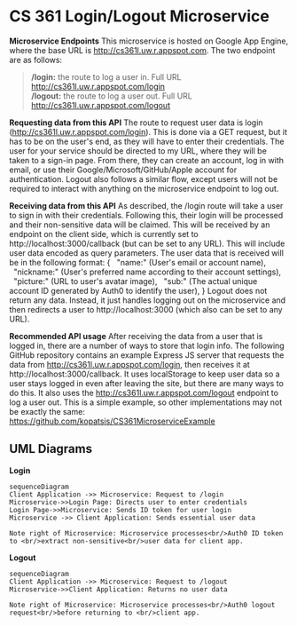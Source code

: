 # CS 361 Login/Logout Microservice

**Microservice Endpoints** 
This microservice is hosted on Google App Engine, where the base URL is http://cs361l.uw.r.appspot.com. The two endpoint are as follows:
> **/login:** the route to log a user in. Full URL http://cs361l.uw.r.appspot.com/login<br/>
> **/logout:** the route to log a user out. Full URL http://cs361l.uw.r.appspot.com/logout
 

**Requesting data from this API** 
The route to request user data is login (http://cs361l.uw.r.appspot.com/login). This is done via a GET request, but it has to be on the user's end, as they will have to enter their credentials. The user for your service should be directed to my URL, where they will be taken to a sign-in page. From there, they can create an account, log in with email, or use their Google/Microsoft/GitHub/Apple account for authentication.
Logout also follows a similar flow, except users will not be required to interact with anything on the microservice endpoint to log out.

**Receiving data from this API** 
As described, the /login route will take a user to sign in with their credentials. Following this, their login will be processed and their non-sensitive data will be claimed. This will be received by an endpoint on the client side, which is currently set to http://localhost:3000/callback (but can be set to any URL). This will include user data encoded as query parameters. The user data that is received will be in the following format:
{
&nbsp;&nbsp;"name:" (User's email or account name),
&nbsp;&nbsp;"nickname:" (User's preferred name according to their account settings),
&nbsp;&nbsp;"picture:" (URL to user's avatar image),
&nbsp;&nbsp;"sub:" (The actual unique account ID generated by Auth0 to identify the user),
}
Logout does not return any data. Instead, it just handles logging out on the microservice and then redirects a user to http://localhost:3000 (which also can be set to any URL).

**Recommended API usage** 
After receiving the data from a user that is logged in, there are a number of ways to store that login info. The following GitHub repository contains an example Express JS server that requests the data from http://cs361l.uw.r.appspot.com/login, then receives it at http://localhost:3000/callback. It uses localStorage to keep user data so a user stays logged in even after leaving the site, but there are many ways to do this. It also uses the http://cs361l.uw.r.appspot.com/logout endpoint to log a user out. This is a simple example, so other implementations may not be exactly the same:  https://github.com/kopatsis/CS361MicroserviceExample


## UML Diagrams

**Login** 
```mermaid
sequenceDiagram
Client Application ->> Microservice: Request to /login
Microservice->>Login Page: Directs user to enter credentials
Login Page->>Microservice: Sends ID token for user login
Microservice ->> Client Application: Sends essential user data 

Note right of Microservice: Microservice processes<br/>Auth0 ID token to <br/>extract non-sensitive<br/>user data for client app.

```
**Logout** 
```mermaid
sequenceDiagram
Client Application ->> Microservice: Request to /logout
Microservice->>Client Application: Returns no user data

Note right of Microservice: Microservice processes<br/>Auth0 logout request<br/>before returning to <br/>client app.

```
